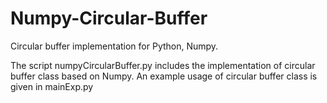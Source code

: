 # Numpy-Circular-Buffer
Circular buffer implementation for Python, Numpy.

The script numpyCircularBuffer.py includes the implementation of circular buffer class based on Numpy.
An example usage of circular buffer class is given in mainExp.py 
